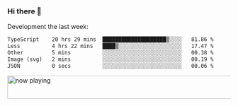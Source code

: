 ### Hi there 👋

Development the last week:
<!--START_SECTION:waka-->

```txt
TypeScript    20 hrs 29 mins  ████████████████████▒░░░░   81.86 %
Less          4 hrs 22 mins   ████▒░░░░░░░░░░░░░░░░░░░░   17.47 %
Other         5 mins          ░░░░░░░░░░░░░░░░░░░░░░░░░   00.38 %
Image (svg)   2 mins          ░░░░░░░░░░░░░░░░░░░░░░░░░   00.19 %
JSON          0 secs          ░░░░░░░░░░░░░░░░░░░░░░░░░   00.06 %
```

<!--END_SECTION:waka-->

<!--
**JASONPANGGO/jasonpanggo** is a ✨ _special_ ✨ repository because its `README.md` (this file) appears on your GitHub profile.

Here are some ideas to get you started:

- 🔭 I’m currently working on ...
- 🌱 I’m currently learning ...
- 👯 I’m looking to collaborate on ...
- 🤔 I’m looking for help with ...
- 💬 Ask me about ...
- 📫 How to reach me: ...
- 😄 Pronouns: ...
- ⚡ Fun fact: ...
-->

<a href="https://volt.fm/user/q8yd9e79csfr57rt" target="_blank"><img src="https://spotify-badge-egoist.vercel.app/api/now-playing" width="540" height="52" alt="now playing"></a>
